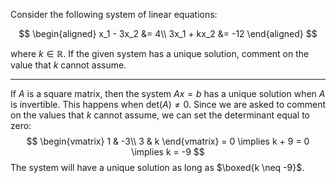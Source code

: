 Consider the following system of linear equations:

$$
\begin{aligned}
x_1 - 3x_2 &= 4\\
3x_1 + kx_2 &= -12
\end{aligned}
$$

where $k \in \mathbb{R}$. If the given system has a unique solution, comment on the value that $k$ cannot assume.

<hr>



If $A$ is a square matrix, then the system $Ax = b$ has a unique solution when $A$ is invertible. This happens when $\text{det}(A) \neq 0$. Since we are asked to comment on the values that $k$ cannot assume, we can set the determinant equal to zero:
$$
\begin{vmatrix}
1 & -3\\
3 & k
\end{vmatrix} = 0 \implies k + 9 = 0 \implies k = -9
$$
The system will have a unique solution as long as $\boxed{k \neq -9}$.